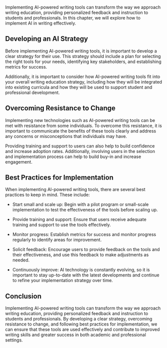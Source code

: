 
Implementing AI-powered writing tools can transform the way we approach writing education, providing personalized feedback and instruction to students and professionals. In this chapter, we will explore how to implement AI in writing effectively.

Developing an AI Strategy
-------------------------

Before implementing AI-powered writing tools, it is important to develop a clear strategy for their use. This strategy should include a plan for selecting the right tools for your needs, identifying key stakeholders, and establishing metrics for success.

Additionally, it is important to consider how AI-powered writing tools fit into your overall writing education strategy, including how they will be integrated into existing curricula and how they will be used to support student and professional development.

Overcoming Resistance to Change
-------------------------------

Implementing new technologies such as AI-powered writing tools can be met with resistance from some individuals. To overcome this resistance, it is important to communicate the benefits of these tools clearly and address any concerns or misconceptions that individuals may have.

Providing training and support to users can also help to build confidence and increase adoption rates. Additionally, involving users in the selection and implementation process can help to build buy-in and increase engagement.

Best Practices for Implementation
---------------------------------

When implementing AI-powered writing tools, there are several best practices to keep in mind. These include:

* Start small and scale up: Begin with a pilot program or small-scale implementation to test the effectiveness of the tools before scaling up.

* Provide training and support: Ensure that users receive adequate training and support to use the tools effectively.

* Monitor progress: Establish metrics for success and monitor progress regularly to identify areas for improvement.

* Solicit feedback: Encourage users to provide feedback on the tools and their effectiveness, and use this feedback to make adjustments as needed.

* Continuously improve: AI technology is constantly evolving, so it is important to stay up-to-date with the latest developments and continue to refine your implementation strategy over time.

Conclusion
----------

Implementing AI-powered writing tools can transform the way we approach writing education, providing personalized feedback and instruction to students and professionals. By developing a clear strategy, overcoming resistance to change, and following best practices for implementation, we can ensure that these tools are used effectively and contribute to improved writing skills and greater success in both academic and professional settings.

